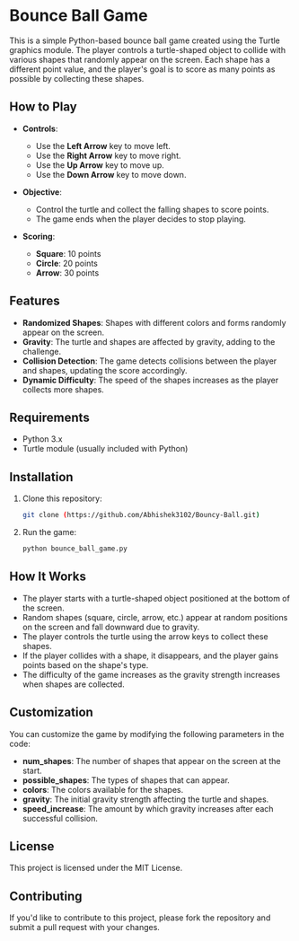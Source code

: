 # Bounce Ball Game

This is a simple Python-based bounce ball game created using the Turtle graphics module. The player controls a turtle-shaped object to collide with various shapes that randomly appear on the screen. Each shape has a different point value, and the player's goal is to score as many points as possible by collecting these shapes.

## How to Play

- **Controls**:
  - Use the **Left Arrow** key to move left.
  - Use the **Right Arrow** key to move right.
  - Use the **Up Arrow** key to move up.
  - Use the **Down Arrow** key to move down.

- **Objective**:
  - Control the turtle and collect the falling shapes to score points.
  - The game ends when the player decides to stop playing.

- **Scoring**:
  - **Square**: 10 points
  - **Circle**: 20 points
  - **Arrow**: 30 points

## Features

- **Randomized Shapes**: Shapes with different colors and forms randomly appear on the screen.
- **Gravity**: The turtle and shapes are affected by gravity, adding to the challenge.
- **Collision Detection**: The game detects collisions between the player and shapes, updating the score accordingly.
- **Dynamic Difficulty**: The speed of the shapes increases as the player collects more shapes.

## Requirements

- Python 3.x
- Turtle module (usually included with Python)

## Installation

1. Clone this repository:
    ```bash
    git clone (https://github.com/Abhishek3102/Bouncy-Ball.git)
    ```

2. Run the game:
    ```bash
    python bounce_ball_game.py
    ```

## How It Works

- The player starts with a turtle-shaped object positioned at the bottom of the screen.
- Random shapes (square, circle, arrow, etc.) appear at random positions on the screen and fall downward due to gravity.
- The player controls the turtle using the arrow keys to collect these shapes.
- If the player collides with a shape, it disappears, and the player gains points based on the shape's type.
- The difficulty of the game increases as the gravity strength increases when shapes are collected.

## Customization

You can customize the game by modifying the following parameters in the code:

- **num_shapes**: The number of shapes that appear on the screen at the start.
- **possible_shapes**: The types of shapes that can appear.
- **colors**: The colors available for the shapes.
- **gravity**: The initial gravity strength affecting the turtle and shapes.
- **speed_increase**: The amount by which gravity increases after each successful collision.

## License

This project is licensed under the MIT License.

## Contributing

If you'd like to contribute to this project, please fork the repository and submit a pull request with your changes.
